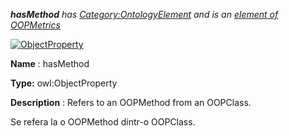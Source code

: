 ___hasMethod__ 
 has
 [Category:OntologyElement](../../Category/OntologyElement "Category:OntologyElement") 
 and is an
 [element of](../../Property/ElementOf "Property:ElementOf") 
[OOPMetrics](../../Submissions/OOPMetrics "Submissions:OOPMetrics")_




  





[![ObjectProperty](../../images/thumb/c/c3/ObjectProperty.gif/45px-ObjectProperty.gif)](../../Image/ObjectProperty.gif "ObjectProperty")


__Name__ 
 : hasMethod
 



__Type:__ 
 owl:ObjectProperty
 



__Description__ 
 : Refers to an OOPMethod from an OOPClass.
 



  





 Se refera la o OOPMethod dintr-o OOPClass.